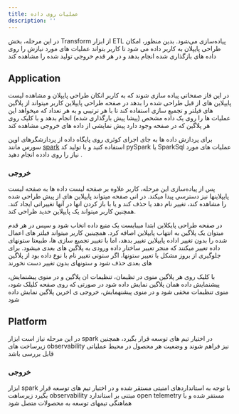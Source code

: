 ```yaml
---
title: عملیات روی داده
description: ''
---
```


در این مرحله، بخش
Transform
از ابزار
ETL
پیاده‌سازی می‌شود. بدین منظور، امکان طراحی پایپلان به کاربر داده می شود تا کاربر بتواند عملیات های مورد نیازش را روی
داده های بازگذاری شده انجام بدهد و در هر قدم خروجی تولید شده را مشاهده کند

## Application

در این فاز صفحاتی پیاده سازی شوند که به کاربر انکان طراحی پایپلان و مشاهده لیست پایپلاین های از قبل طراحی شده را بدهد
در صفحه طراحی پایپلاین کاربر میتواند از پلاگین های فیلتر و تجمیع سازی استفاده کند تا با هر ترتیبی و به هر تعداد که
میخواهد این عملیات ها را روی یک داده مشحص (پیشا پیش بارگذاری شده) انجام بدهد و با کلیک روی هر پلاگین که در صفحه وجود
دارد پیش نمایشی از داده های خروجی مشاهده کند

برای پردازش داده ها به جای اجرای کوئری روی پایگاه داده از پردازشگرهای اوپن سورس مانند
[spark](https://spark.apache.org/)
استفاده کنید و با تولید کد
pySpark یا SparkSql عملیات های مورد نیاز را روی دادده انجام دهید .

### خروجی

پس از پیاده‌سازی این مرحله، کاربر علاوه بر صفحه لیست داده ها به صفحه لیست پایپلاینها نیز دسترسی پیدا میکند.
در انی صفحه میتواند پایپلاین های از پیش طراحی شده را مشاهده کند، تغییر نام دهد یا حذف کند و یا با باز کردن انها در آنها
تغییراتی ایجاد کند. همچنین کاربر میتواند یک پایپلاین حدید ظراحی کند.

در صفحه طراحی پایکلاین ابتدا میبایست یک منبع داده انخاب شود و سپس در هر قدم میتوان یک پلاگین به انتهاب پایپلاین اصافه
کرد. همچینین کاربر میتواند فیلتر های اعمال شده را بدون تغییر اداده پایپلاین تغییر بدهد، اما با تغییر تجمیع سازی ها،
طبیعتا ستونهای داده تعییر میکنند که منجر تعییر ساختار داده ورودی به پلاگین های بعدی میشود. برای جلوگیری از بروز مشکل با
تعییر ستونها، اگر ستونی تغییر نام با نوع داده بود از پلاگین های بعدی حذف شود و ستونهای بدون تغییر دست نخورند

با کلیک روی هر پلاگین منوی در تظیمان، تنظیمات ان پلاگین و در منوی پیشنمایش، پیشنمایش داده همان پلاگین نمایش داده شود
در صورتی که روی صفحه کلیلک شود، منوی تنظیمات مخفی شود و در منوی پیشنهمایش، خروجی ی اخرین پلاگین نمایش داده شود

## Platform

در این مرحله نیاز است ابزار spark در اختیار تیم های توسعه قرار بگیرد، همچنین زیرساخت های observability نیز فراهم شوند و
وضعیت هر محصول در محیط عملیاتی قابل بررسی باشد

### خروجی

ابزار spark با توجه به استانداردهای امنیتی مستقر شده و در اختیار تیم های توسعه قرار بگیرد
زیرساهت observability مبتنی بر استاندارد open telemetry مستفر شده و با هماهنگی تیمهای توسعه به محصولات متصل شود